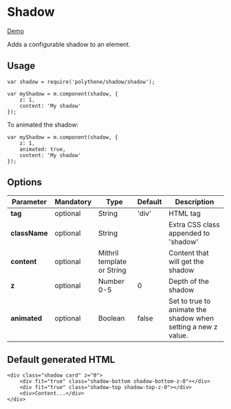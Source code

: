 # Shadow

<a class="btn-demo" href="http://arthurclemens.github.io/Polythene-Examples/shadow.html">Demo</a>

Adds a configurable shadow to an element.

## Usage

	var shadow = require('polythene/shadow/shadow');

	var myShadow = m.component(shadow, {
		z: 1,
		content: 'My shadow'
	});

To animated the shadow:

	var myShadow = m.component(shadow, {
		z: 1,
		animated: true,
		content: 'My shadow'
	});


## Options

| **Parameter** |  **Mandatory** | **Type** | **Default** | **Description** |
| ------------- | -------------- | -------- | ----------- | --------------- |
| **tag** | optional | String | 'div' | HTML tag |
| **className** | optional | String |  | Extra CSS class appended to 'shadow' |
| **content** | optional | Mithril template or String | | Content that will get the shadow |
| **z** | optional | Number 0-5 | 0 | Depth of the shadow |
| **animated** | optional | Boolean | false | Set to true to animate the shadow when setting a new z value. |


## Default generated HTML

	<div class="shadow card" z="0">
		<div fit="true" class="shadow-bottom shadow-bottom-z-0"></div>
		<div fit="true" class="shadow-top shadow-top-z-0"></div>
		<div>Content...</div>
	</div>

